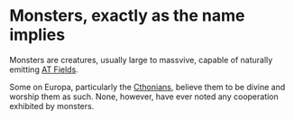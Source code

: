 # Monsters, exactly as the name implies
Monsters are creatures, usually large to massvive, capable of naturally emitting [AT Fields](../ATFields).

Some on Europa, particularly the [Cthonians](../../Factions/Cthonians), believe them to be divine and worship them as such. None, however, have ever noted any cooperation exhibited by monsters.